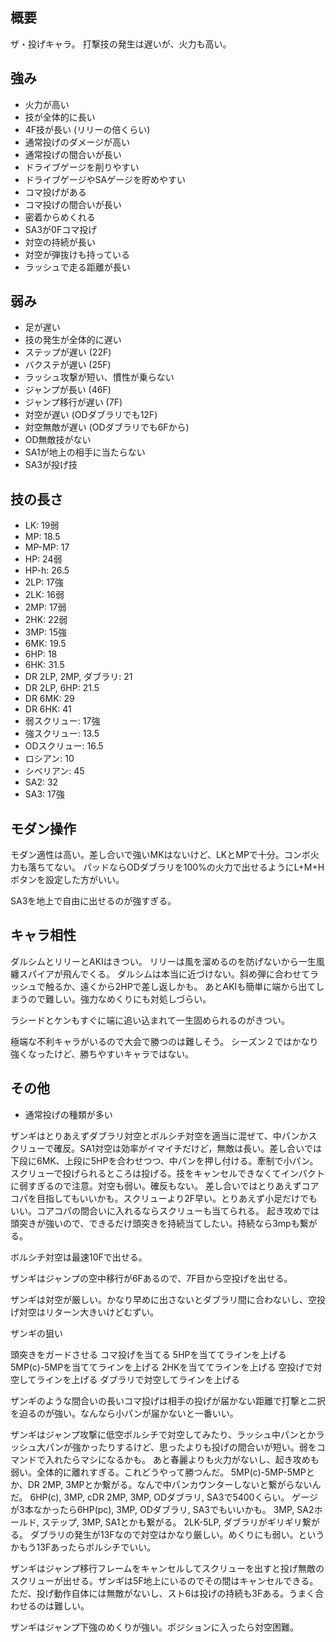 ## 概要

ザ・投げキャラ。
打撃技の発生は遅いが、火力も高い。

## 強み

- 火力が高い
- 技が全体的に長い
- 4F技が長い (リリーの倍くらい)
- 通常投げのダメージが高い
- 通常投げの間合いが長い
- ドライブゲージを削りやすい
- ドライブゲージやSAゲージを貯めやすい
- コマ投げがある
- コマ投げの間合いが長い
- 密着からめくれる
- SA3が0Fコマ投げ
- 対空の持続が長い
- 対空が弾抜けも持っている
- ラッシュで走る距離が長い

## 弱み

- 足が遅い
- 技の発生が全体的に遅い
- ステップが遅い (22F)
- バクステが遅い (25F)
- ラッシュ攻撃が短い、慣性が乗らない
- ジャンプが長い (46F)
- ジャンプ移行が遅い (7F)
- 対空が遅い (ODダブラリでも12F)
- 対空無敵が遅い (ODダブラリでも6Fから)
- OD無敵技がない
- SA1が地上の相手に当たらない
- SA3が投げ技

## 技の長さ

- LK: 19弱
- MP: 18.5
- MP-MP: 17
- HP: 24弱
- HP-h: 26.5
- 2LP: 17強
- 2LK: 16弱
- 2MP: 17弱
- 2HK: 22弱
- 3MP: 15強
- 6MK: 19.5
- 6HP: 18
- 6HK: 31.5
- DR 2LP, 2MP, ダブラリ: 21
- DR 2LP, 6HP: 21.5
- DR 6MK: 29
- DR 6HK: 41
- 弱スクリュー: 17強
- 強スクリュー: 13.5
- ODスクリュー: 16.5
- ロシアン: 10
- シベリアン: 45
- SA2: 32
- SA3: 17強

## モダン操作

モダン適性は高い。差し合いで強いMKはないけど、LKとMPで十分。コンボ火力も落ちてない。
パッドならODダブラリを100%の火力で出せるようにL+M+Hボタンを設定した方がいい。

SA3を地上で自由に出せるのが強すぎる。

## キャラ相性

ダルシムとリリーとAKIはきつい。
リリーは風を溜めるのを防げないから一生風纏スパイアが飛んでくる。
ダルシムは本当に近づけない。斜め弾に合わせてラッシュで触るか、遠くから2HPで差し返しかも。
あとAKIも簡単に端から出てしまうので難しい。強力なめくりにも対処しづらい。

ラシードとケンもすぐに端に追い込まれて一生固められるのがきつい。

極端な不利キャラがいるので大会で勝つのは難しそう。
シーズン２ではかなり強くなったけど、勝ちやすいキャラではない。

## その他

- 通常投げの種類が多い

ザンギはとりあえずダブラリ対空とボルシチ対空を適当に混ぜて、中パンかスクリューで確反。SA1対空は効率がイマイチだけど，無敵は長い。差し合いでは下段に6MK、上段に5HPを合わせつつ、中パンを押し付ける。牽制で小パン。スクリューで投げられるところは投げる。技をキャンセルできなくてインパクトに弱すぎるので注意。対空も弱い。確反もない。
差し合いではとりあえずコアコパを目指してもいいかも。スクリューより2F早い。とりあえず小足だけでもいい。コアコパの間合いに入れるならスクリューも当てられる。
起き攻めでは頭突きが強いので、できるだけ頭突きを持続当てしたい。持続なら3mpも繋がる。

ボルシチ対空は最速10Fで出せる。

ザンギはジャンプの空中移行が6Fあるので、7F目から空投げを出せる。

ザンギは対空が厳しい。かなり早めに出さないとダブラリ間に合わないし、空投げ対空はリターン大きいけどむずい。

ザンギの狙い

頭突きをガードさせる
コマ投げを当てる
5HPを当ててラインを上げる
5MP(c)-5MPを当ててラインを上げる
2HKを当ててラインを上げる
空投げで対空してラインを上げる
ダブラリで対空してラインを上げる

ザンギのような間合いの長いコマ投げは相手の投げが届かない距離で打撃と二択を迫るのが強い。なんなら小パンが届かないと一番いい。

ザンギはジャンプ攻撃に低空ボルシチで対空してみたり、ラッシュ中パンとかラッシュ大パンが強かったりするけど、思ったよりも投げの間合いが短い。弱をコマンドで入れたらマシになるかも。
あと春麗よりも火力がないし、起き攻めも弱い。全体的に離れすぎる。これどうやって勝つんだ。
5MP(c)-5MP-5MPとか、DR 2MP, 3MPとか繋がる。なんで中パンカウンターしないと繋がらないんだ。
6HP(c), 3MP, cDR 2MP, 3MP, ODダブラリ, SA3で5400くらい。
ゲージが3本なかったら6HP(pc), 3MP, ODダブラリ, SA3でもいいかも。
3MP, SA2ホールド, ステップ, 3MP, SA1とかも繋がる。
2LK-5LP, ダブラリがギリギリ繋がる。
ダブラリの発生が13Fなので対空はかなり厳しい。めくりにも弱い。というかもう13Fあったらボルシチでいい。

ザンギはジャンプ移行フレームをキャンセルしてスクリューを出すと投げ無敵のスクリューが出せる。ザンギは5F地上にいるのでその間はキャンセルできる。
ただ、投げ動作自体には無敵がないし、スト6は投げの持続も3Fある。うまく合わせるのは難しい。

ザンギはジャンプ下強のめくりが強い。ポジションに入ったら対空困難。
